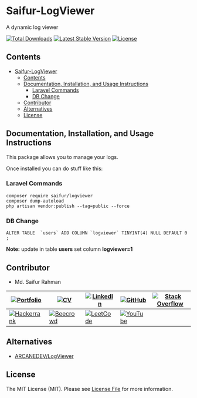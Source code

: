 # Saifur-LogViewer
A dynamic log viewer

<a href="https://packagist.org/packages/saifur/logviewer"><img src="https://img.shields.io/packagist/dt/saifur/logviewer" alt="Total Downloads"></a>
<a href="https://packagist.org/packages/saifur/logviewer"><img src="https://img.shields.io/packagist/v/saifur/logviewer" alt="Latest Stable Version"></a>
<a href="https://packagist.org/packages/saifur/logviewer"><img src="https://img.shields.io/packagist/l/saifur/logviewer" alt="License"></a>

## Contents
- [Saifur-LogViewer](#saifur-logviewer)
  - [Contents](#contents)
  - [Documentation, Installation, and Usage Instructions](#documentation-installation-and-usage-instructions)
    - [Laravel Commands](#laravel-commands)
    - [DB Change](#db-change)
  - [Contributor](#contributor)
  - [Alternatives](#alternatives)
  - [License](#license)

## Documentation, Installation, and Usage Instructions
This package allows you to manage your logs.

Once installed you can do stuff like this:


### Laravel Commands

```
composer require saifur/logviewer
composer dump-autoload
php artisan vendor:publish --tag=public --force
```

### DB Change
```
ALTER TABLE  `users` ADD COLUMN `logviewer` TINYINT(4) NULL DEFAULT 0 ;
```
**Note:** update in table **users** set column **logviewer=1**


## Contributor

- Md. Saifur Rahman


|[![Portfolio](https://img.shields.io/badge/Portfolio-%23009639.svg?style=for-the-badge&logo=Hyperledger&logoColor=white)](https://saifurrahman.my.canva.site) | [![CV](https://img.shields.io/badge/CV-%23009639.svg?style=for-the-badge&logo=DocuSign&logoColor=white)](https://docs.google.com/document/d/1txBCiMjPqH7GR8FDMQMAw09vemsB-nJb/edit?usp=sharing&ouid=113622980255867007734&rtpof=true&sd=true) | [![LinkedIn](https://img.shields.io/badge/linkedin-%230077B5.svg?style=for-the-badge&logo=linkedin&logoColor=white)](https://www.linkedin.com/in/saifurrahman1193/) | [![GitHub](https://img.shields.io/badge/github-%23121011.svg?style=for-the-badge&logo=github&logoColor=white)](https://github.com/saifurrahman1193/saifurrahman1193) | [![Stack Overflow](https://img.shields.io/badge/-Stackoverflow-FE7A16?style=for-the-badge&logo=stack-overflow&logoColor=white)](https://stackoverflow.com/users/14350717/md-saifur-rahman) | 
|-|-|-|-|-|
| [![Hackerrank](https://img.shields.io/badge/-Hackerrank-2EC866?style=for-the-badge&logo=HackerRank&logoColor=white)](https://www.hackerrank.com/saifur_rahman111) | [![Beecrowd](https://img.shields.io/badge/Beecrowd-%23009639.svg?style=for-the-badge&logo=Bugcrowd&logoColor=white)](https://www.beecrowd.com.br/judge/en/profile/18847) | [![LeetCode](https://img.shields.io/badge/LeetCode-000000?style=for-the-badge&logo=LeetCode&logoColor=#d16c06)](https://leetcode.com/saifurrahman1193) | [![YouTube](https://img.shields.io/badge/YouTube-%23FF0000.svg?style=for-the-badge&logo=YouTube&logoColor=white)](https://www.youtube.com/playlist?list=PLwJWgDKTF5-xdQttKl7cRx8Yhukv7Ilmg)| |

## Alternatives

- [ARCANEDEV/LogViewer](https://github.com/ARCANEDEV/LogViewer) 

## License
The MIT License (MIT). Please see [License File](LICENSE.md) for more information.
